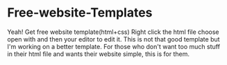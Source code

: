 # Free-website-Templates
Yeah! Get free website template(html+css)
Right click the html file choose open with and then your editor to edit it. This is not that good template but I'm working on a better template. For those who don't want too much stuff in their html file and wants their website simple,  this is for them.
